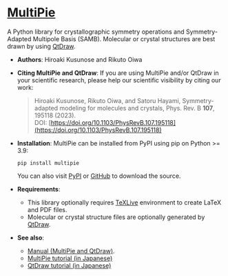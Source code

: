 # [MultiPie](https://cmt-mu.github.io/MultiPie/)

A Python library for crystallographic symmetry operations and Symmetry-Adapted Multipole Basis (SAMB).
Molecular or crystal structures are best drawn by using [QtDraw](https://github.com/CMT-MU/QtDraw).

- **Authors**: Hiroaki Kusunose and Rikuto Oiwa

- **Citing MultiPie and QtDraw**: If you are using MultiPie and/or QtDraw in your scientific research, please help our scientific visibility by citing our work:
  > Hiroaki Kusunose, Rikuto Oiwa, and Satoru Hayami, Symmetry-adapted modeling for molecules and crystals, Phys. Rev. B <b>107</b>, 195118 (2023).<br>
  > DOI: [https://doi.org/10.1103/PhysRevB.107.195118](https://doi.org/10.1103/PhysRevB.107.195118)

- **Installation**: MultiPie can be installed from PyPI using pip on Python >= 3.9:
  ```
  pip install multipie
  ```
  You can also visit
  [PyPI](https://pypi.org/project/multipie/) or [GitHub](https://github.com/CMT-MU/MultiPie) to download the source.

- **Requirements**:
  - This library optionally requires [TeXLive](https://www.tug.org/texlive/) environment to create LaTeX and PDF files.
  - Molecular or crystal structure files are optionally generated by [QtDraw](https://github.com/CMT-MU/QtDraw).

- **See also**:
  - [Manual (MultiPie and QtDraw)](https://github.com/CMT-MU/QtDraw/blob/main/docs/src/manual.pdf).
  - [MultiPie tutorial (in Japanese)](https://cmt-mu.github.io/MultiPieTutorial/)
  - [QtDraw tutorial (in Japanese)](https://cmt-mu.github.io/QtDrawTutorial/)
